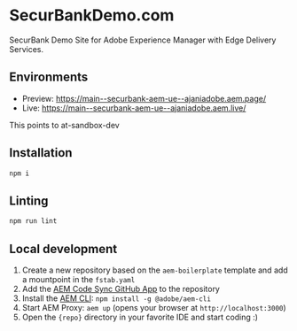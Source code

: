 # SecurBankDemo.com
SecurBank Demo Site for Adobe Experience Manager with Edge Delivery Services.

## Environments
- Preview: https://main--securbank-aem-ue--ajaniadobe.aem.page/
- Live: https://main--securbank-aem-ue--ajaniadobe.aem.live/

This points to at-sandbox-dev
## Installation

```sh
npm i
```

## Linting

```sh
npm run lint
```

## Local development

1. Create a new repository based on the `aem-boilerplate` template and add a mountpoint in the `fstab.yaml`
1. Add the [AEM Code Sync GitHub App](https://github.com/apps/aem-code-sync) to the repository
1. Install the [AEM CLI](https://github.com/adobe/helix-cli): `npm install -g @adobe/aem-cli`
1. Start AEM Proxy: `aem up` (opens your browser at `http://localhost:3000`)
1. Open the `{repo}` directory in your favorite IDE and start coding :)

